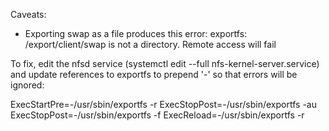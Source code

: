 Caveats:

* Exporting swap as a file produces this error: exportfs: /export/client/swap is not a directory. Remote access will fail

To fix, edit the nfsd service (systemctl edit --full nfs-kernel-server.service) and update references to exportfs to prepend '-' so that errors will be ignored:

ExecStartPre=-/usr/sbin/exportfs -r
ExecStopPost=-/usr/sbin/exportfs -au
ExecStopPost=-/usr/sbin/exportfs -f
ExecReload=-/usr/sbin/exportfs -r
